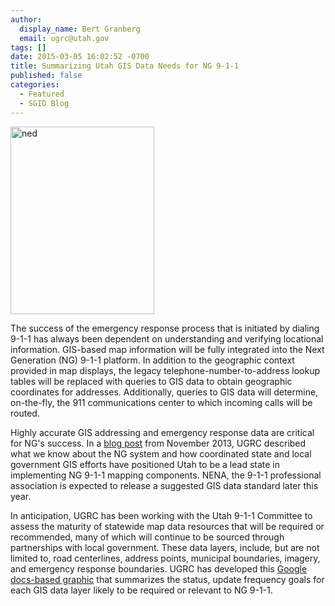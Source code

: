 ```yaml
---
author:
  display_name: Bert Granberg
  email: ugrc@utah.gov
tags: []
date: 2015-03-05 16:02:52 -0700
title: Summarizing Utah GIS Data Needs for NG 9-1-1
published: false
categories:
  - Featured
  - SGID Blog
---
```

<p><a  title="911flyer" href="https://docs.google.com/presentation/d/1Xy7brkt6DrqEMz68dGliU1vQbs0lV-or6R1d_u5gvGs/edit?usp=sharing"><img class="inline-text-left" style="border: 0px solid black;" src="{% link images/NG911LayerStatus-230x300.png %}" alt="ned" width="230" height="300" loading="lazy" /></a></p>
<p>The success of the emergency response process that is initiated by dialing 9-1-1 has always been dependent on understanding and verifying locational information. GIS-based map information will be fully integrated into the Next Generation (NG) 9-1-1 platform. In addition to the geographic context provided in map displays, the legacy telephone-number-to-address lookup tables will be replaced with queries to GIS data to obtain geographic coordinates for addresses. Additionally, queries to GIS data will determine, on-the-fly, the 911 communications center to which incoming calls will be routed.</p>
<p>Highly accurate GIS addressing and emergency response data are critical for NG's success. In a <a href="{% link _posts/2013-11-26-utah-mapping-resources-well-prepared-for-nextgen-911.md %}">blog post</a> from November 2013, UGRC described what we know about the NG system and how coordinated state and local government GIS efforts have positioned Utah to be a lead state in implementing NG 9-1-1 mapping components. NENA, the 9-1-1 professional association is expected to release a suggested GIS data standard later this year.</p>
<p>In anticipation, UGRC has been working with the Utah 9-1-1 Committee to assess the maturity of statewide map data resources that will be required or recommended, many of which will continue to be sourced through partnerships with local government. These data layers, include, but are not limited to, road centerlines, address points, municipal boundaries, imagery, and emergency response boundaries. UGRC has developed this <a href="https://docs.google.com/presentation/d/1Xy7brkt6DrqEMz68dGliU1vQbs0lV-or6R1d_u5gvGs/edit?usp=sharing">Google docs-based graphic</a> that summarizes the status, update frequency goals for each GIS data layer likely to be required or relevant to NG 9-1-1.</p>
